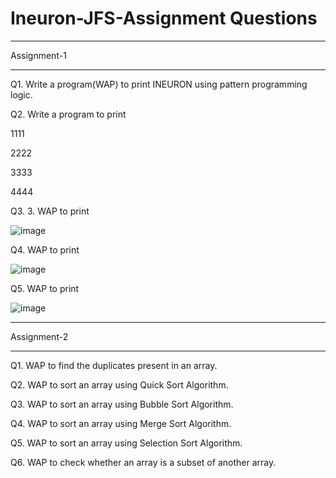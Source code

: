# Ineuron-JFS-Assignment Questions

____________
Assignment-1
____________

Q1. Write a program(WAP) to print INEURON using pattern programming logic.

Q2. Write a program to print

1111

2222

3333

4444

Q3. 3. WAP to print 

![image](https://user-images.githubusercontent.com/37708869/200170809-9d36f3f2-b903-4077-a536-31bd08964c96.png)

Q4. WAP to print

![image](https://user-images.githubusercontent.com/37708869/200170952-d395dd42-6447-48f9-a4bf-2c11ce3ef1f2.png)

Q5. WAP to print

![image](https://user-images.githubusercontent.com/37708869/200171005-e51f118f-b471-4848-a3aa-0e79f6950cf0.png)

____________

Assignment-2
____________

Q1. WAP to find the duplicates present in an array.

Q2. WAP to sort an array using Quick Sort Algorithm.

Q3. WAP to sort an array using Bubble Sort Algorithm.

Q4. WAP to sort an array using Merge Sort Algorithm.

Q5. WAP to sort an array using Selection Sort Algorithm.

Q6. WAP to check whether an array is a subset of another array.



